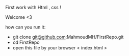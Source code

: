 First work with Html , css !

Welcome <3 

how can you run it: 
- git clone git@github.com:MahmoudMH/FirstRepo.git
- cd FirstRepo
- open this file by your browser < index.html	> 
